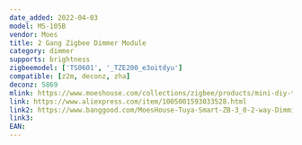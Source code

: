```yaml
---
date_added: 2022-04-03
model: MS-105B
vendor: Moes
title: 2 Gang Zigbee Dimmer Module
category: dimmer
supports: brightness
zigbeemodel: ['TS0601', '_TZE200_e3oitdyu']
compatible: [z2m, deconz, zha]
deconz: 5869
mlink: https://www.moeshouse.com/collections/zigbee/products/mini-diy-tuya-zigbee-3-0-smart-dimmer-switch-relay-module-1-2-way-2-gang-tuya-zigbee3-0-hub-required-smart-life-tuya-app-works-with-alexa-google-home-voice-control
link: https://www.aliexpress.com/item/1005001593033528.html
link2: https://www.banggood.com/MoesHouse-Tuya-Smart-ZB-3_0-2-way-Dimming-Switch-Module-App-Remote-Control-Works-with-Alexa-Google-Home-p-1940272.html
link3: 
EAN: 
---
```

